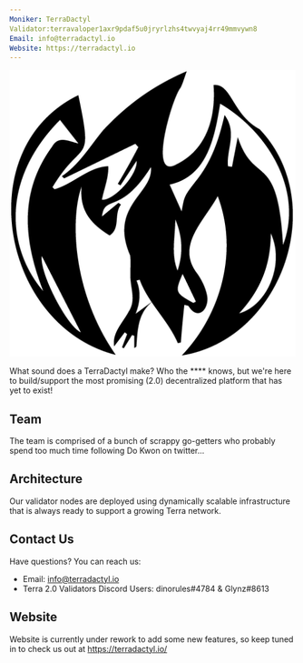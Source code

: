 ```yaml
---
Moniker: TerraDactyl
Validator:terravaloper1axr9pdaf5u0jryrlzhs4twvyaj4rr49mmvywn8
Email: info@terradactyl.io
Website: https://terradactyl.io
---
```


![TerraDactyl.io](./TerraDactyl_io.png)

What sound does a TerraDactyl make? Who the **** knows, but we're here to build/support the most promising (2.0) decentralized platform that has yet to exist!

## Team

The team is comprised of a bunch of scrappy go-getters who probably spend too much time following Do Kwon on twitter...

## Architecture

Our validator nodes are deployed using dynamically scalable infrastructure that is always ready to support a growing Terra network. 

## Contact Us

Have questions? You can reach us:

- Email: info@terradactyl.io
- Terra 2.0 Validators Discord Users: dinorules#4784 & Glynz#8613

## Website

Website is currently under rework to add some new features, so keep tuned in to check us out at https://terradactyl.io/

